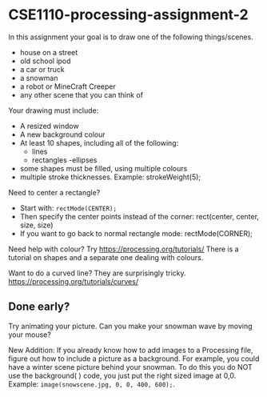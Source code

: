 # CSE1110-processing-assignment-2

In this assignment your goal is to draw one of the following things/scenes.  
- house on a street
- old school ipod
- a car or truck
- a snowman
- a robot or MineCraft Creeper
- any other scene that you can think of

Your drawing must include:
- A resized window
- A new background colour
- At least 10 shapes, including all of the following:
  - lines
  - rectangles
  -ellipses
- some shapes must be filled, using multiple colours
- multiple stroke thicknesses. Example:  strokeWeight(5);

Need to center a rectangle? 
- Start with: ```rectMode(CENTER);```
- Then specify the center points instead of the corner: rect(center, center, size, size)
- If you want to go back to normal rectangle mode:	rectMode(CORNER);

Need help with colour?  Try https://processing.org/tutorials/  There is a tutorial on shapes and a separate one dealing with colours.

Want to do a curved line? They are surprisingly tricky.  https://processing.org/tutorials/curves/ 

## Done early?  
Try animating your picture.  Can you make your snowman wave by moving your mouse?

New Addition: If you already know how to add images to a Processing file, figure out how to include a picture as a background.  For example, you could have a winter scene picture behind your snowman.  To do this you do NOT use the background( ) code, you just put the right sized image at 0,0.  Example: ```image(snowscene.jpg, 0, 0, 400, 600);```.


